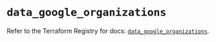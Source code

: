 # `data_google_organizations`

Refer to the Terraform Registry for docs: [`data_google_organizations`](https://registry.terraform.io/providers/hashicorp/google/6.28.0/docs/data-sources/organizations).
